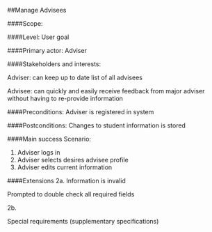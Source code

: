 ##Manage Advisees

####Scope:

####Level: User goal

####Primary actor: Adviser

####Stakeholders and interests:

Adviser: can keep up to date list of all advisees

Advisee: can quickly and easily receive feedback from major adviser without having to re-provide information


####Preconditions:
Adviser is registered in system

####Postconditions:
Changes to student information is stored

####Main success Scenario:
1. Adviser logs in
2. Adviser selects desires advisee profile
3. Adviser edits current information

####Extensions
2a. Information is invalid

Prompted to double check all required fields

2b.

Special requirements (supplementary specifications)